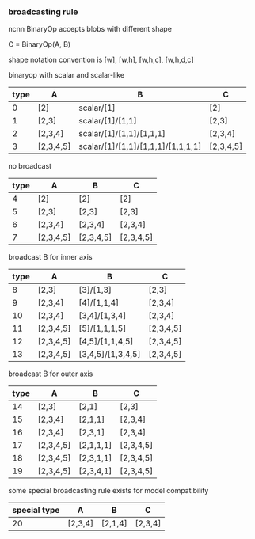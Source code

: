 ### broadcasting rule

ncnn BinaryOp accepts blobs with different shape

C = BinaryOp(A, B)

shape notation convention is [w], [w,h], [w,h,c], [w,h,d,c]

binaryop with scalar and scalar-like

|type|A|B|C|
|---|---|---|---|
|0|[2]|scalar/[1]|[2]|
|1|[2,3]|scalar/[1]/[1,1]|[2,3]|
|2|[2,3,4]|scalar/[1]/[1,1]/[1,1,1]|[2,3,4]|
|3|[2,3,4,5]|scalar/[1]/[1,1]/[1,1,1]/[1,1,1,1]|[2,3,4,5]|

no broadcast

|type|A|B|C|
|---|---|---|---|
|4|[2]|[2]|[2]|
|5|[2,3]|[2,3]|[2,3]|
|6|[2,3,4]|[2,3,4]|[2,3,4]|
|7|[2,3,4,5]|[2,3,4,5]|[2,3,4,5]|

broadcast B for inner axis

|type|A|B|C|
|---|---|---|---|
|8|[2,3]|[3]/[1,3]|[2,3]|
|9|[2,3,4]|[4]/[1,1,4]|[2,3,4]|
|10|[2,3,4]|[3,4]/[1,3,4]|[2,3,4]|
|11|[2,3,4,5]|[5]/[1,1,1,5]|[2,3,4,5]|
|12|[2,3,4,5]|[4,5]/[1,1,4,5]|[2,3,4,5]|
|13|[2,3,4,5]|[3,4,5]/[1,3,4,5]|[2,3,4,5]|

broadcast B for outer axis

|type|A|B|C|
|---|---|---|---|
|14|[2,3]|[2,1]|[2,3]|
|15|[2,3,4]|[2,1,1]|[2,3,4]|
|16|[2,3,4]|[2,3,1]|[2,3,4]|
|17|[2,3,4,5]|[2,1,1,1]|[2,3,4,5]|
|18|[2,3,4,5]|[2,3,1,1]|[2,3,4,5]|
|19|[2,3,4,5]|[2,3,4,1]|[2,3,4,5]|

some special broadcasting rule exists for model compatibility

|special type|A|B|C|
|---|---|---|---|
|20|[2,3,4]|[2,1,4]|[2,3,4]|
